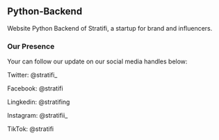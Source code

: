 ## Python-Backend
Website Python Backend of Stratifi, a startup for brand and influencers.


### Our Presence
Your can follow our update on our social media handles below:

Twitter: @stratifi_

Facebook: @stratifi

Lingkedin: @stratifing

Instagram: @stratifii_

TikTok: @stratifi
